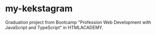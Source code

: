 # my-kekstagram
Graduation project from Bootcamp "Profession Web Development with JavaScript and TypeScript" in HTMLACADEMY.
